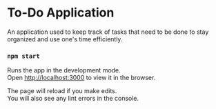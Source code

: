 # To-Do Application
An application used to keep track of tasks that need to be done to stay organized and use one's time efficiently.

### `npm start`

Runs the app in the development mode.\
Open [http://localhost:3000](http://localhost:3000) to view it in the browser.

The page will reload if you make edits.\
You will also see any lint errors in the console.